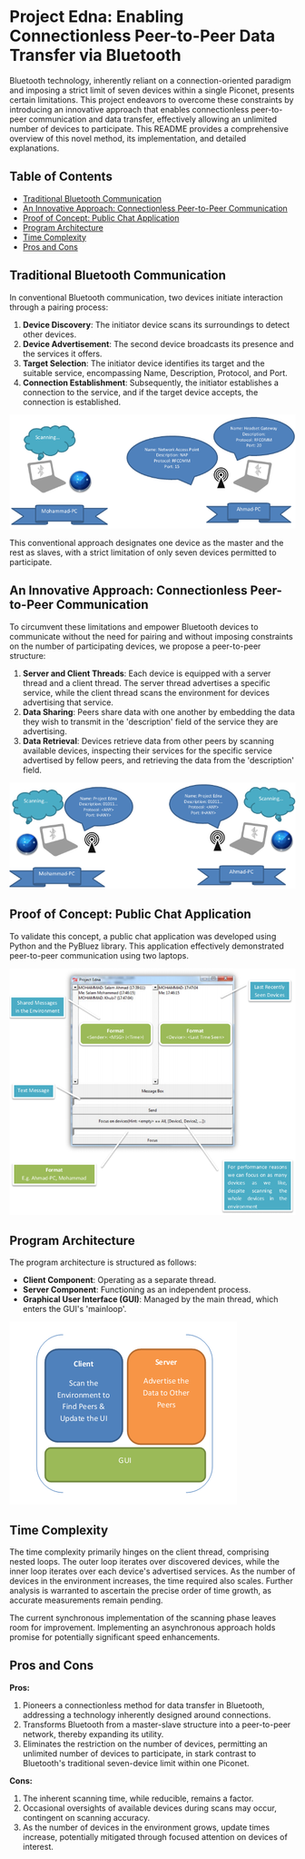 # Project Edna: Enabling Connectionless Peer-to-Peer Data Transfer via Bluetooth

Bluetooth technology, inherently reliant on a connection-oriented paradigm and imposing a strict limit of seven devices within a single Piconet, presents certain limitations. This project endeavors to overcome these constraints by introducing an innovative approach that enables connectionless peer-to-peer communication and data transfer, effectively allowing an unlimited number of devices to participate. This README provides a comprehensive overview of this novel method, its implementation, and detailed explanations.

## Table of Contents

- [Traditional Bluetooth Communication](#traditional-bluetooth-communication)
- [An Innovative Approach: Connectionless Peer-to-Peer Communication](#an-innovative-approach-connectionless-peer-to-peer-communication)
- [Proof of Concept: Public Chat Application](#proof-of-concept-public-chat-application)
- [Program Architecture](#program-architecture)
- [Time Complexity](#time-complexity)
- [Pros and Cons](#pros-and-cons)

## Traditional Bluetooth Communication

In conventional Bluetooth communication, two devices initiate interaction through a pairing process:

1. **Device Discovery**: The initiator device scans its surroundings to detect other devices.
2. **Device Advertisement**: The second device broadcasts its presence and the services it offers.
3. **Target Selection**: The initiator device identifies its target and the suitable service, encompassing Name, Description, Protocol, and Port.
4. **Connection Establishment**: Subsequently, the initiator establishes a connection to the service, and if the target device accepts, the connection is established.

![Bluetooth Communication](/media/image1.png)

This conventional approach designates one device as the master and the rest as slaves, with a strict limitation of only seven devices permitted to participate.

## An Innovative Approach: Connectionless Peer-to-Peer Communication

To circumvent these limitations and empower Bluetooth devices to communicate without the need for pairing and without imposing constraints on the number of participating devices, we propose a peer-to-peer structure:

1. **Server and Client Threads**: Each device is equipped with a server thread and a client thread. The server thread advertises a specific service, while the client thread scans the environment for devices advertising that service.
2. **Data Sharing**: Peers share data with one another by embedding the data they wish to transmit in the 'description' field of the service they are advertising.
3. **Data Retrieval**: Devices retrieve data from other peers by scanning available devices, inspecting their services for the specific service advertised by fellow peers, and retrieving the data from the 'description' field.

![Peer-to-Peer Bluetooth](/media/image2.png)

## Proof of Concept: Public Chat Application

To validate this concept, a public chat application was developed using Python and the PyBluez library. This application effectively demonstrated peer-to-peer communication using two laptops.

![Chat Application](/media/image3.png)

## Program Architecture

The program architecture is structured as follows:

- **Client Component**: Operating as a separate thread.
- **Server Component**: Functioning as an independent process.
- **Graphical User Interface (GUI)**: Managed by the main thread, which enters the GUI's 'mainloop'.

![Program Architecture](/media/image4.png)

## Time Complexity

The time complexity primarily hinges on the client thread, comprising nested loops. The outer loop iterates over discovered devices, while the inner loop iterates over each device's advertised services. As the number of devices in the environment increases, the time required also scales. Further analysis is warranted to ascertain the precise order of time growth, as accurate measurements remain pending.

The current synchronous implementation of the scanning phase leaves room for improvement. Implementing an asynchronous approach holds promise for potentially significant speed enhancements.

## Pros and Cons

**Pros:**

1. Pioneers a connectionless method for data transfer in Bluetooth, addressing a technology inherently designed around connections.
2. Transforms Bluetooth from a master-slave structure into a peer-to-peer network, thereby expanding its utility.
3. Eliminates the restriction on the number of devices, permitting an unlimited number of devices to participate, in stark contrast to Bluetooth's traditional seven-device limit within one Piconet.

**Cons:**

1. The inherent scanning time, while reducible, remains a factor.
2. Occasional oversights of available devices during scans may occur, contingent on scanning accuracy.
3. As the number of devices in the environment grows, update times increase, potentially mitigated through focused attention on devices of interest.
